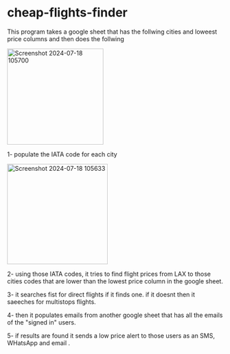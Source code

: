 ﻿# cheap-flights-finder

This program takes a google sheet that has the follwing cities and loweest price columns and then does the follwing 

<img width="224" alt="Screenshot 2024-07-18 105700" src="https://github.com/user-attachments/assets/34dea483-826f-480f-ab55-cc4e79ecabe7">


1- populate the IATA code for each city 

  <img width="234" alt="Screenshot 2024-07-18 105633" src="https://github.com/user-attachments/assets/52a19cf2-6d13-4f37-9b19-3c755fce2f36">
  
2- using those IATA codes, it tries to find flight prices from LAX to those cities codes that are lower than the lowest price column in the google sheet.

3- it searches fist for direct flights if it finds one. if it doesnt then it saeeches for multistops flights.

4- then it populates emails from another google sheet that has all the emails of the "signed in" users.

5- if results are found it sends a low price alert to those users as an SMS, WHatsApp and email .

